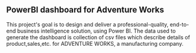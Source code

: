 ## PowerBI dashboard for Adventure Works


This project's goal is to design and deliver a professional-quality, end-to-end business intelligence solution, using Power BI. The data used to generate the dashboard is collection of csv files which describe details of product,sales,etc. for ADVENTURE WORKS, a manufacturing company.
